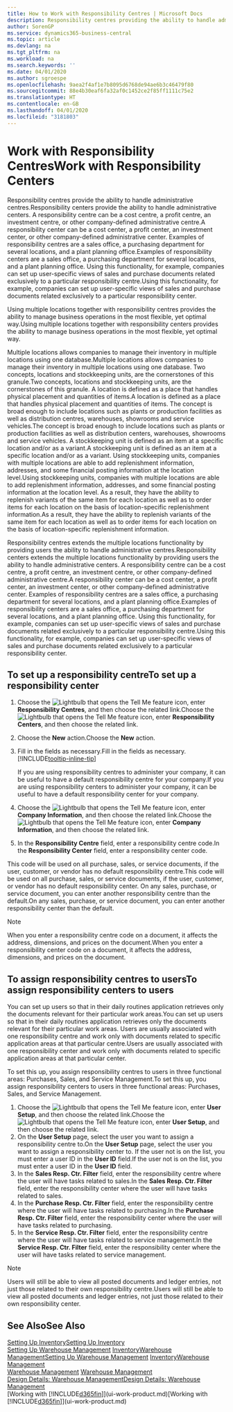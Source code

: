 ```yaml
---
title: How to Work with Responsibility Centres | Microsoft Docs
description: Responsibility centres providing the ability to handle administrative centres. A responsibility centre can be a cost centre, a profit centre, an investment centre, or other company-defined administrative centre.
author: SorenGP
ms.service: dynamics365-business-central
ms.topic: article
ms.devlang: na
ms.tgt_pltfrm: na
ms.workload: na
ms.search.keywords: ''
ms.date: 04/01/2020
ms.author: sgroespe
ms.openlocfilehash: 9aea2f4af1e7b8095d6768de94ae6b3c46479f80
ms.sourcegitcommit: 88e4b30eaf6fa32af0c1452ce2f85ff1111c75e2
ms.translationtype: HT
ms.contentlocale: en-GB
ms.lasthandoff: 04/01/2020
ms.locfileid: "3181803"
---
```

# <a name="work-with-responsibility-centers"></a><span data-ttu-id="d846b-104">Work with Responsibility Centres</span><span class="sxs-lookup"><span data-stu-id="d846b-104">Work with Responsibility Centers</span></span>
<span data-ttu-id="d846b-105">Responsibility centres provide the ability to handle administrative centres.</span><span class="sxs-lookup"><span data-stu-id="d846b-105">Responsibility centers provide the ability to handle administrative centers.</span></span> <span data-ttu-id="d846b-106">A responsibility centre can be a cost centre, a profit centre, an investment centre, or other company-defined administrative centre.</span><span class="sxs-lookup"><span data-stu-id="d846b-106">A responsibility center can be a cost center, a profit center, an investment center, or other company-defined administrative center.</span></span> <span data-ttu-id="d846b-107">Examples of responsibility centres are a sales office, a purchasing department for several locations, and a plant planning office.</span><span class="sxs-lookup"><span data-stu-id="d846b-107">Examples of responsibility centers are a sales office, a purchasing department for several locations, and a plant planning office.</span></span> <span data-ttu-id="d846b-108">Using this functionality, for example, companies can set up user-specific views of sales and purchase documents related exclusively to a particular responsibility centre.</span><span class="sxs-lookup"><span data-stu-id="d846b-108">Using this functionality, for example, companies can set up user-specific views of sales and purchase documents related exclusively to a particular responsibility center.</span></span>  

<span data-ttu-id="d846b-109">Using multiple locations together with responsibility centres provides the ability to manage business operations in the most flexible, yet optimal way.</span><span class="sxs-lookup"><span data-stu-id="d846b-109">Using multiple locations together with responsibility centers provides the ability to manage business operations in the most flexible, yet optimal way.</span></span>

<span data-ttu-id="d846b-110">Multiple locations allows companies to manage their inventory in multiple locations using one database.</span><span class="sxs-lookup"><span data-stu-id="d846b-110">Multiple locations allows companies to manage their inventory in multiple locations using one database.</span></span> <span data-ttu-id="d846b-111">Two concepts, locations and stockkeeping units, are the cornerstones of this granule.</span><span class="sxs-lookup"><span data-stu-id="d846b-111">Two concepts, locations and stockkeeping units, are the cornerstones of this granule.</span></span> <span data-ttu-id="d846b-112">A location is defined as a place that handles physical placement and quantities of items.</span><span class="sxs-lookup"><span data-stu-id="d846b-112">A location is defined as a place that handles physical placement and quantities of items.</span></span> <span data-ttu-id="d846b-113">The concept is broad enough to include locations such as plants or production facilities as well as distribution centres, warehouses, showrooms and service vehicles.</span><span class="sxs-lookup"><span data-stu-id="d846b-113">The concept is broad enough to include locations such as plants or production facilities as well as distribution centers, warehouses, showrooms and service vehicles.</span></span> <span data-ttu-id="d846b-114">A stockkeeping unit is defined as an item at a specific location and/or as a variant.</span><span class="sxs-lookup"><span data-stu-id="d846b-114">A stockkeeping unit is defined as an item at a specific location and/or as a variant.</span></span> <span data-ttu-id="d846b-115">Using stockkeeping units, companies with multiple locations are able to add replenishment information, addresses, and some financial posting information at the location level.</span><span class="sxs-lookup"><span data-stu-id="d846b-115">Using stockkeeping units, companies with multiple locations are able to add replenishment information, addresses, and some financial posting information at the location level.</span></span> <span data-ttu-id="d846b-116">As a result, they have the ability to replenish variants of the same item for each location as well as to order items for each location on the basis of location-specific replenishment information.</span><span class="sxs-lookup"><span data-stu-id="d846b-116">As a result, they have the ability to replenish variants of the same item for each location as well as to order items for each location on the basis of location-specific replenishment information.</span></span>  

<span data-ttu-id="d846b-117">Responsibility centres extends the multiple locations functionality by providing users the ability to handle administrative centres.</span><span class="sxs-lookup"><span data-stu-id="d846b-117">Responsibility centers extends the multiple locations functionality by providing users the ability to handle administrative centers.</span></span> <span data-ttu-id="d846b-118">A responsibility centre can be a cost centre, a profit centre, an investment centre, or other company-defined administrative centre.</span><span class="sxs-lookup"><span data-stu-id="d846b-118">A responsibility center can be a cost center, a profit center, an investment center, or other company-defined administrative center.</span></span> <span data-ttu-id="d846b-119">Examples of responsibility centres are a sales office, a purchasing department for several locations, and a plant planning office.</span><span class="sxs-lookup"><span data-stu-id="d846b-119">Examples of responsibility centers are a sales office, a purchasing department for several locations, and a plant planning office.</span></span> <span data-ttu-id="d846b-120">Using this functionality, for example, companies can set up user-specific views of sales and purchase documents related exclusively to a particular responsibility centre.</span><span class="sxs-lookup"><span data-stu-id="d846b-120">Using this functionality, for example, companies can set up user-specific views of sales and purchase documents related exclusively to a particular responsibility center.</span></span>

## <a name="to-set-up-a-responsibility-center"></a><span data-ttu-id="d846b-121">To set up a responsibility centre</span><span class="sxs-lookup"><span data-stu-id="d846b-121">To set up a responsibility center</span></span>  
1.  <span data-ttu-id="d846b-122">Choose the ![Lightbulb that opens the Tell Me feature](media/ui-search/search_small.png "Tell me what you want to do") icon, enter **Responsibility Centres**, and then choose the related link.</span><span class="sxs-lookup"><span data-stu-id="d846b-122">Choose the ![Lightbulb that opens the Tell Me feature](media/ui-search/search_small.png "Tell me what you want to do") icon, enter **Responsibility Centers**, and then choose the related link.</span></span>  
2.  <span data-ttu-id="d846b-123">Choose the **New** action.</span><span class="sxs-lookup"><span data-stu-id="d846b-123">Choose the **New** action.</span></span>  
3.  <span data-ttu-id="d846b-124">Fill in the fields as necessary.</span><span class="sxs-lookup"><span data-stu-id="d846b-124">Fill in the fields as necessary.</span></span> [!INCLUDE[tooltip-inline-tip](includes/tooltip-inline-tip_md.md)]  

    <span data-ttu-id="d846b-125">If you are using responsibility centres to administer your company, it can be useful to have a default responsibility centre for your company.</span><span class="sxs-lookup"><span data-stu-id="d846b-125">If you are using responsibility centers to administer your company, it can be useful to have a default responsibility center for your company.</span></span>
4. <span data-ttu-id="d846b-126">Choose the ![Lightbulb that opens the Tell Me feature](media/ui-search/search_small.png "Tell me what you want to do") icon, enter **Company Information**, and then choose the related link.</span><span class="sxs-lookup"><span data-stu-id="d846b-126">Choose the ![Lightbulb that opens the Tell Me feature](media/ui-search/search_small.png "Tell me what you want to do") icon, enter **Company Information**, and then choose the related link.</span></span>
5. <span data-ttu-id="d846b-127">In the **Responsibility Centre** field, enter a responsibility centre code.</span><span class="sxs-lookup"><span data-stu-id="d846b-127">In the **Responsibility Center** field, enter a responsibility center code.</span></span>

<span data-ttu-id="d846b-128">This code will be used on all purchase, sales, or service documents, if the user, customer, or vendor has no default responsibility centre.</span><span class="sxs-lookup"><span data-stu-id="d846b-128">This code will be used on all purchase, sales, or service documents, if the user, customer, or vendor has no default responsibility center.</span></span> <span data-ttu-id="d846b-129">On any sales, purchase, or service document, you can enter another responsibility centre than the default.</span><span class="sxs-lookup"><span data-stu-id="d846b-129">On any sales, purchase, or service document, you can enter another responsibility center than the default.</span></span>

> [!NOTE]  
>  <span data-ttu-id="d846b-130">When you enter a responsibility centre code on a document, it affects the address, dimensions, and prices on the document.</span><span class="sxs-lookup"><span data-stu-id="d846b-130">When you enter a responsibility center code on a document, it affects the address, dimensions, and prices on the document.</span></span>  

## <a name="to-assign-responsibility-centers-to-users"></a><span data-ttu-id="d846b-131">To assign responsibility centres to users</span><span class="sxs-lookup"><span data-stu-id="d846b-131">To assign responsibility centers to users</span></span>  
<span data-ttu-id="d846b-132">You can set up users so that in their daily routines application retrieves only the documents relevant for their particular work areas.</span><span class="sxs-lookup"><span data-stu-id="d846b-132">You can set up users so that in their daily routines application retrieves only the documents relevant for their particular work areas.</span></span> <span data-ttu-id="d846b-133">Users are usually associated with one responsibility centre and work only with documents related to specific application areas at that particular centre.</span><span class="sxs-lookup"><span data-stu-id="d846b-133">Users are usually associated with one responsibility center and work only with documents related to specific application areas at that particular center.</span></span>  

<span data-ttu-id="d846b-134">To set this up, you assign responsibility centres to users in three functional areas: Purchases, Sales, and Service Management.</span><span class="sxs-lookup"><span data-stu-id="d846b-134">To set this up, you assign responsibility centers to users in three functional areas: Purchases, Sales, and Service Management.</span></span>  

1.  <span data-ttu-id="d846b-135">Choose the ![Lightbulb that opens the Tell Me feature](media/ui-search/search_small.png "Tell me what you want to do") icon, enter **User Setup**, and then choose the related link.</span><span class="sxs-lookup"><span data-stu-id="d846b-135">Choose the ![Lightbulb that opens the Tell Me feature](media/ui-search/search_small.png "Tell me what you want to do") icon, enter **User Setup**, and then choose the related link.</span></span>  
2.  <span data-ttu-id="d846b-136">On the **User Setup** page, select the user you want to assign a responsibility centre to.</span><span class="sxs-lookup"><span data-stu-id="d846b-136">On the **User Setup** page, select the user you want to assign a responsibility center to.</span></span> <span data-ttu-id="d846b-137">If the user not is on the list, you must enter a user ID in the **User ID** field.</span><span class="sxs-lookup"><span data-stu-id="d846b-137">If the user not is on the list, you must enter a user ID in the **User ID** field.</span></span>  
3.  <span data-ttu-id="d846b-138">In the **Sales Resp. Ctr. Filter** field, enter the responsibility centre where the user will have tasks related to sales.</span><span class="sxs-lookup"><span data-stu-id="d846b-138">In the **Sales Resp. Ctr. Filter** field, enter the responsibility center where the user will have tasks related to sales.</span></span>  
4.  <span data-ttu-id="d846b-139">In the **Purchase Resp. Ctr. Filter** field, enter the responsibility centre where the user will have tasks related to purchasing.</span><span class="sxs-lookup"><span data-stu-id="d846b-139">In the **Purchase Resp. Ctr. Filter** field, enter the responsibility center where the user will have tasks related to purchasing.</span></span>  
5.  <span data-ttu-id="d846b-140">In the **Service Resp. Ctr. Filter** field, enter the responsibility centre where the user will have tasks related to service management.</span><span class="sxs-lookup"><span data-stu-id="d846b-140">In the **Service Resp. Ctr. Filter** field, enter the responsibility center where the user will have tasks related to service management.</span></span>  

> [!NOTE]  
>  <span data-ttu-id="d846b-141">Users will still be able to view all posted documents and ledger entries, not just those related to their own responsibility centre.</span><span class="sxs-lookup"><span data-stu-id="d846b-141">Users will still be able to view all posted documents and ledger entries, not just those related to their own responsibility center.</span></span>

## <a name="see-also"></a><span data-ttu-id="d846b-142">See Also</span><span class="sxs-lookup"><span data-stu-id="d846b-142">See Also</span></span>  
[<span data-ttu-id="d846b-143">Setting Up Inventory</span><span class="sxs-lookup"><span data-stu-id="d846b-143">Setting Up Inventory</span></span>](inventory-setup-inventory.md)  
<span data-ttu-id="d846b-144">[Setting Up Warehouse Management](warehouse-setup-warehouse.md)
[Inventory](inventory-manage-inventory.md)[Warehouse Management](warehouse-manage-warehouse.md)</span><span class="sxs-lookup"><span data-stu-id="d846b-144">[Setting Up Warehouse Management](warehouse-setup-warehouse.md)
[Inventory](inventory-manage-inventory.md)[Warehouse Management](warehouse-manage-warehouse.md)</span></span>  
<span data-ttu-id="d846b-145">[Warehouse Management](warehouse-manage-warehouse.md)  </span><span class="sxs-lookup"><span data-stu-id="d846b-145">[Warehouse Management](warehouse-manage-warehouse.md)  </span></span>  
[<span data-ttu-id="d846b-146">Design Details: Warehouse Management</span><span class="sxs-lookup"><span data-stu-id="d846b-146">Design Details: Warehouse Management</span></span>](design-details-warehouse-management.md)  
<span data-ttu-id="d846b-147">[Working with [!INCLUDE[d365fin](includes/d365fin_md.md)]](ui-work-product.md)</span><span class="sxs-lookup"><span data-stu-id="d846b-147">[Working with [!INCLUDE[d365fin](includes/d365fin_md.md)]](ui-work-product.md)</span></span>

